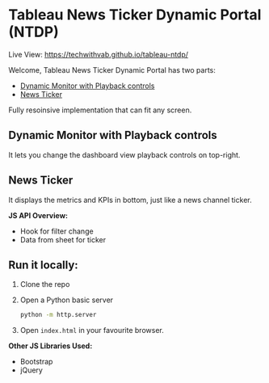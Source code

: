 # Tableau News Ticker Dynamic Portal (NTDP)

Live View: <https://techwithvab.github.io/tableau-ntdp/>

Welcome, Tableau News Ticker Dynamic Portal has two parts:

- [Dynamic Monitor with Playback controls](#dynamic-monitor-with-playback-controls)
- [News Ticker](#news-ticker)

Fully resoinsive implementation that can fit any screen.

## Dynamic Monitor with Playback controls

It lets you change the dashboard view playback controls on top-right.

## News Ticker

It displays the metrics and KPIs in bottom, just like a news channel ticker.

**JS API Overview:**

- Hook for filter change
- Data from sheet for ticker

## Run it locally:

1. Clone the repo
2. Open a Python basic server

   ```sh
   python -m http.server
   ```
3. Open `index.html` in your favourite browser.

**Other JS Libraries Used:**

- Bootstrap
- jQuery
